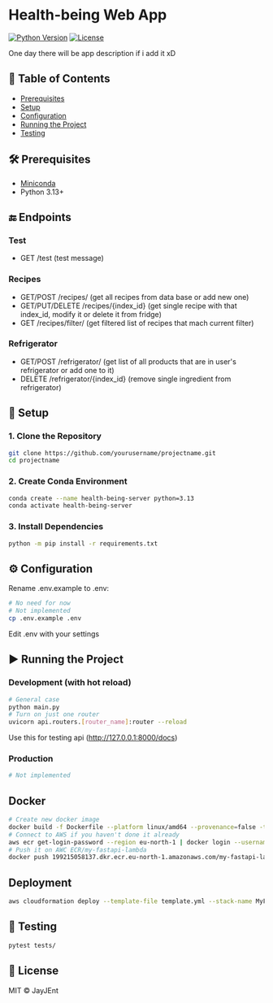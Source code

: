 # Health-being Web App

[![Python Version](https://img.shields.io/badge/python-3.13%2B-blue)](https://www.python.org/)
[![License](https://img.shields.io/badge/license-MIT-green)](LICENSE)

One day there will be app description if i add it xD

## 📌 Table of Contents
- [Prerequisites](#-prerequisites)
- [Setup](#-setup)
- [Configuration](#-configuration)
- [Running the Project](#-running-the-project)
- [Testing](#-testing)

## 🛠 Prerequisites
- [Miniconda](https://www.anaconda.com/docs/getting-started/miniconda/install#quickstart-install-instructions)
- Python 3.13+

## 🔚 Endpoints

### Test
- GET /test (test message)

### Recipes
- GET/POST /recipes/ (get all recipes from data base or add new one)
- GET/PUT/DELETE /recipes/{index_id} (get single recipe with that index_id, modify it or delete it from fridge)
- GET /recipes/filter/ (get filtered list of recipes that mach current filter)

### Refrigerator
- GET/POST /refrigerator/ (get list of all products that are in user's refrigerator or add one to it)
- DELETE /refrigerator/{index_id} (remove single ingredient from refrigerator)

## 🚀 Setup

### 1. Clone the Repository
```bash
git clone https://github.com/yourusername/projectname.git
cd projectname
```

### 2. Create Conda Environment
```bash
conda create --name health-being-server python=3.13
conda activate health-being-server
```

### 3. Install Dependencies
```bash
python -m pip install -r requirements.txt
```


## ⚙ Configuration
Rename .env.example to .env:

```bash
# No need for now
# Not implemented
cp .env.example .env
```

Edit .env with your settings


## ▶ Running the Project

### Development (with hot reload)
```bash
# General case
python main.py
# Turn on just one router
uvicorn api.routers.[router_name]:router --reload
```
Use this for testing api (http://127.0.0.1:8000/docs)

### Production
```bash
# Not implemented
```


## Docker
```bash
# Create new docker image
docker build -f Dockerfile --platform linux/amd64 --provenance=false -t 199215058137.dkr.ecr.eu-north-1.amazonaws.com/my-fastapi-lambda:latest .
# Connect to AWS if you haven't done it already
aws ecr get-login-password --region eu-north-1 | docker login --username AWS --password-stdin 199215058137.dkr.ecr.eu-north-1.amazonaws.com
# Push it on AWC ECR/my-fastapi-lambda
docker push 199215058137.dkr.ecr.eu-north-1.amazonaws.com/my-fastapi-lambda:latest
```


## Deployment
```bash
aws cloudformation deploy --template-file template.yml --stack-name MyFastAPIStack --capabilities CAPABILITY_IAM
```


## 🧪 Testing
```bash
pytest tests/
```


## 📜 License
MIT © JayJEnt
